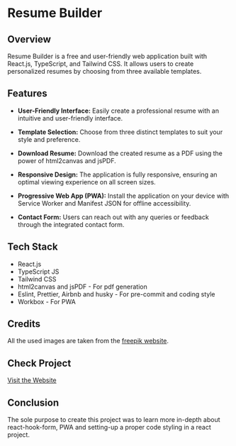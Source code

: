 # Resume Builder

## Overview

Resume Builder is a free and user-friendly web application built with React.js, TypeScript, and Tailwind CSS. It allows users to create personalized resumes by choosing from three available templates.

## Features

- **User-Friendly Interface:** Easily create a professional resume with an intuitive and user-friendly interface.

- **Template Selection:** Choose from three distinct templates to suit your style and preference.

- **Download Resume:** Download the created resume as a PDF using the power of html2canvas and jsPDF.

- **Responsive Design:** The application is fully responsive, ensuring an optimal viewing experience on all screen sizes.

- **Progressive Web App (PWA):** Install the application on your device with Service Worker and Manifest JSON for offline accessibility.

- **Contact Form:** Users can reach out with any queries or feedback through the integrated contact form.

## Tech Stack

- React.js
- TypeScript JS
- Tailwind CSS
- html2canvas and jsPDF - For pdf generation
- Eslint, Prettier, Airbnb and husky - For pre-commit and coding style
- Workbox - For PWA

## Credits

All the used images are taken from the [freepik website](https://www.freepik.com/).

## Check Project

[Visit the Website](https://sse-resume-builder.netlify.app/)

## Conclusion

The sole purpose to create this project was to learn more in-depth about react-hook-form, PWA and setting-up a proper code styling in a react project.
